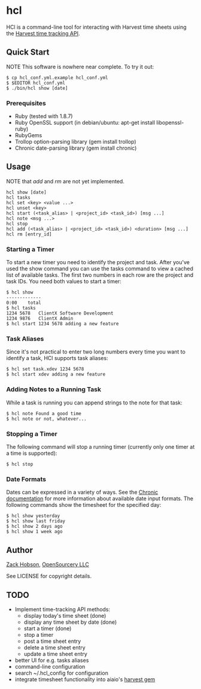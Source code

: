 # hcl

HCl is a command-line tool for interacting with Harvest time sheets using the
[Harvest time tracking API][htt].

[htt]: http://www.getharvest.com/api/time_tracking

## Quick Start

NOTE This software is nowhere near complete. To try it out:

    $ cp hcl_conf.yml.example hcl_conf.yml
    $ $EDITOR hcl_conf.yml
    $ ./bin/hcl show [date]

### Prerequisites

 * Ruby (tested with 1.8.7)
 * Ruby OpenSSL support (in debian/ubuntu: apt-get install libopenssl-ruby)
 * RubyGems
 * Trollop option-parsing library (gem install trollop)
 * Chronic date-parsing library (gem install chronic)

## Usage

NOTE that *add* and *rm* are not yet implemented.

    hcl show [date]
    hcl tasks
    hcl set <key> <value ...>
    hcl unset <key>
    hcl start (<task_alias> | <project_id> <task_id>) [msg ...]
    hcl note <msg ...>
    hcl stop
    hcl add (<task_alias> | <project_id> <task_id>) <duration> [msg ...]
    hcl rm [entry_id]

### Starting a Timer

To start a new timer you need to identify the project and task. After you've
used the show command you can use the tasks command to view a cached list of
available tasks. The first two numbers in each row are the project and task
IDs. You need both values to start a timer:

    $ hcl show
    -------------
    0:00    total
    $ hcl tasks
    1234 5678   ClientX Software Development
    1234 9876   ClientX Admin
    $ hcl start 1234 5678 adding a new feature

### Task Aliases

Since it's not practical to enter two long numbers every time you want to
identify a task, HCl supports task aliases:

    $ hcl set task.xdev 1234 5678
    $ hcl start xdev adding a new feature

### Adding Notes to a Running Task

While a task is running you can append strings to the note for that task:

    $ hcl note Found a good time
    $ hcl note or not, whatever...

### Stopping a Timer

The following command will stop a running timer (currently only one timer at
a time is supported):

    $ hcl stop

### Date Formats

Dates can be expressed in a variety of ways. See the [Chronic documentation][cd]
for more information about available date input formats. The following
commands show the timesheet for the specified day:

    $ hcl show yesterday
    $ hcl show last friday
    $ hcl show 2 days ago
    $ hcl show 1 week ago

[cd]: http://chronic.rubyforge.org/

## Author

[Zack Hobson][zgh], [OpenSourcery LLC][os]

See LICENSE for copyright details.

[zgh]: mailto:zack@opensourcery.com
[os]: http://www.opensourcery.com/

## TODO

 * Implement time-tracking API methods:
   - display today's time sheet (done)
   - display any time sheet by date (done)
   - start a timer (done)
   - stop a timer
   - post a time sheet entry
   - delete a time sheet entry
   - update a time sheet entry
 * better UI for e.g. tasks aliases
 * command-line configuration
 * search ~/.hcl_config for configuration
 * integrate timesheet functionality into aiaio's [harvest gem][hg]

[hg]: http://github.com/aiaio/harvest/tree/master

